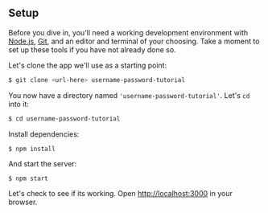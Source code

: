 ## Setup

Before you dive in, you'll need a working development environment with [Node.js](https://nodejs.org/),
[Git](https://git-scm.com/), and an editor and terminal of your choosing.  Take
a moment to set up these tools if you have not already done so.

Let's clone the app we'll use as a starting point:

```sh
$ git clone <url-here> username-password-tutorial
```

You now have a directory named `'username-password-tutorial'`.  Let's `cd` into
it:

```sh
$ cd username-password-tutorial
```

Install dependencies:

```sh
$ npm install
```

And start the server:

```
$ npm start
```

Let's check to see if its working.  Open [http://localhost:3000](http://localhost:3000)
in your browser.
